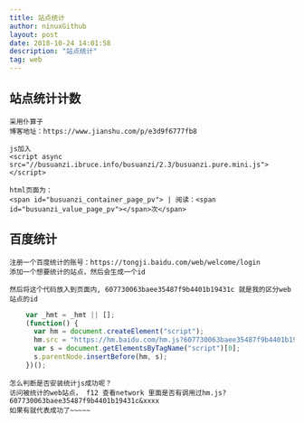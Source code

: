 ```yaml
---
title: 站点统计
author: ninuxGithub
layout: post
date: 2018-10-24 14:01:58
description: "站点统计"
tag: web
---
```

 
## 站点统计计数
    采用仆算子
    博客地址：https://www.jianshu.com/p/e3d9f6777fb8

    js加入
    <script async src="//busuanzi.ibruce.info/busuanzi/2.3/busuanzi.pure.mini.js"></script>
    
    html页面为：
    <span id="busuanzi_container_page_pv"> | 阅读：<span id="busuanzi_value_page_pv"></span>次</span>
    
    
## 百度统计
    注册一个百度统计的账号：https://tongji.baidu.com/web/welcome/login
    添加一个想要统计的站点，然后会生成一个id
    
    然后将这个代码放入到页面内, 607730063baee35487f9b4401b19431c 就是我的区分web站点的id
```javascript
    var _hmt = _hmt || [];
    (function() {
      var hm = document.createElement("script");
      hm.src = "https://hm.baidu.com/hm.js?607730063baee35487f9b4401b19431c";
      var s = document.getElementsByTagName("script")[0]; 
      s.parentNode.insertBefore(hm, s);
    })();

```

    怎么判断是否安装统计js成功呢？
    访问被统计的web站点， f12 查看network 里面是否有调用过hm.js?607730063baee35487f9b4401b19431c&xxxx
    如果有就代表成功了~~~~~

    